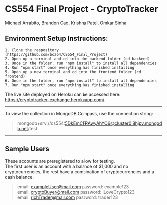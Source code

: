 # CS554 Final Project - CryptoTracker

Michael Arrabito, Brandon Cao, Krishna Patel, Omkar Sinha

## Environment Setup Instructions:

    1. Clone the respository (https://github.com/bcao4/CS554_Final_Project)
    2. Open up a terminal and cd into the backend folder (cd backend)
    3. Once in the folder, run "npm install" to install all dependencies
    4. Run "npm start" once everything has finished installing
    5. Open up a new terminal and cd into the frontend folder (cd frontend)
    6. Once in the folder, run "npm install" to install all dependencies
    7. Run "npm start" once everything has finished installing

The live site deployed on Heroku can be accessed here: https://cryptotracker-exchange.herokuapp.com/

---

To view the collection in MongoDB Compass, use the connection string:

> mongodb+srv://cs554:5DkEmCFRAwyAhYO6@cluster0.8hjpy.mongodb.net/test

---

## Sample Users

These accounts are preregistered to allow for testing.\
The first user is an account with a balance of $1,000 and no cryptocurrencies, the rest have a combination of cryptocurrencies and a cash balance.

> email: exampleUser@mail.com password: example123\
> email: cryptoBuyer@mail.com password: iLoveCrypto123\
> email: richTrader@mail.com password: trader123
